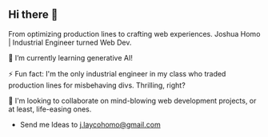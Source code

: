 ## Hi there 👋

From optimizing production lines to crafting web experiences. Joshua Homo | Industrial Engineer turned Web Dev.

🌱 I’m currently learning generative AI!

⚡ Fun fact: I'm the only industrial engineer in my class who traded production lines for misbehaving divs. Thrilling, right?

👯 I'm looking to collaborate on mind-blowing web development projects, or at least, life-easing ones.
   - Send me Ideas to j.laycohomo@gmail.com
<!--
**Joshualaycoh/joshualaycoh** is a ✨ _special_ ✨ repository because its `README.md` (this file) appears on your GitHub profile.

Here are some ideas to get you started:

- 🔭 I’m currently working on ...
- 🌱 I’m currently learning ...
- 👯 I’m looking to collaborate on ...
- 🤔 I’m looking for help with ...
- 💬 Ask me about ...
- 📫 How to reach me: ...
- 😄 Pronouns: ...
- ⚡ Fun fact: ...
-->
